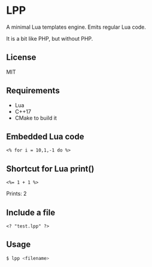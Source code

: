 # LPP

A minimal Lua templates engine. Emits regular Lua code.

It is a bit like PHP, but without PHP.

## License

MIT

## Requirements

* Lua
* C++17
* CMake to build it

## Embedded Lua code

~~~
<% for i = 10,1,-1 do %>
~~~

## Shortcut for Lua print()

~~~
<%= 1 + 1 %>
~~~

Prints: 2

## Include a file

~~~
<? "test.lpp" ?>
~~~

## Usage

~~~sh
$ lpp <filename>
~~~

